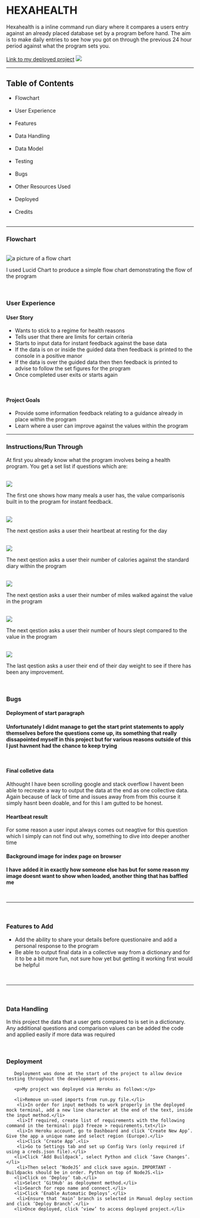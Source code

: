 # HEXAHEALTH
Hexahealth is a inline command run diary where it compares a users entry against an already placed database set by a program before hand. The aim is to make daily entries to see how you got on through the previous 24 hour period against what the program sets you.<br><br>
<a href="https://hexahealth.herokuapp.com/">Link to my deployed project</a>
<img src="#">
<br>
<hr>
<h2>Table of Contents</h2>
  <ul>
  <li>Flowchart</li>
  <br>
  <li>User Experience</li>
  <br>
  <li>Features</li>
  <br>
   <li>Data Handling</li>
  <br>
  <li>Data Model</li>
  <br>
  <li>Testing</li>
  <br>
  <li>Bugs</li>
  <br>
   <li>Other Resources Used</li>
  <br>
  <li>Deployed</li>
  <br>
  <li>Credits</li>
  <br>
  </ul>
  <hr>
  <h3>Flowchart</h3>
  <br>
  <img src="images/flow-chart.png" alt="a picture of a flow chart">
  <p>I used Lucid Chart to produce a simple flow chart demonstrating the flow of the program</p>
  <br>
  
  <h3>User Experience</h3>
  <h4> User Story</h4>
    <ul>
      <li>Wants to stick to a regime for health reasons</li>
      <li>Tells user that there are limits for certain criteria</li>
      <li>Starts to input data for instant feedback against the base data</li>
      <li>If the data is on or inside the guided data then feedback is printed to the console in a positive manor</li>
      <li>If the data is over the guided data then then feedback is printed to advise to follow the set figures for the program</li>
      <li>Once completed user exits or starts again</li>
  </ul>
  <br>
  <h4>Project Goals</h4>
  <ul>
    <li>Provide some information feedback relating to a guidance already in place within the program</li>
    <li>Learn where a user can improve against the values within the program</li>
  </ul>
 <hr>
  
  <h3>Instructions/Run Through</h3>
    <p>At first you already know what the program involves being a health program. You get a set list if questions which are:</p><br>
  <img src="images/number-meals.png"><br>
  <p>The first one shows how many meals a user has, the value comparisonis built in to the program for instant feedback.</p>
  <br>
  <img src="images/heartbeat.png"><br>
  <p>The next qestion asks a user their heartbeat at resting for the day</p>
  <br>
  <img src="images/number-calories.png"><br>
  <p>The next qestion asks a user their number of calories against the standard diary within the program</p>
  <br>
  <img src="images/number-miles.png"><br>
  <p>The next qestion asks a user their number of miles walked against the value in the program</p>
  <br>
  <img src="images/hours-slept.png"><br>
  <p>The next qestion asks a user their number of hours slept compared to the value in the program</p>
  <br>
  <img src="images/daily-weight.png"><br>
  <p>The last qestion asks a user their end of their day weight to see if there has been any improvement.</p>
  <br>
  
  <h3>Bugs</h3>
  <h4>Deployment of start paragraph<h4>
  <p>Unfortunately I didnt manage to get the start print statements to apply themselves before the questions come up, its something that really dissapointed myself in this project but for various reasons outside of this I just havnent had the chance to keep trying</p>
  <br>
  <h4>Final colletive data</h4>
  <p>Althought I have been scrolling google and stack overflow I havent been able to recreate a way to output the data at the end as one collective data. Again because of lack of time and issues away from from this course it simply hasnt been doable, and for this I am gutted to be honest.</p> 
  <h4>Heartbeat result</h4>
  <p>For some reason a user input always comes out neagtive for this question which I simply can not find out why, something to dive into deeper another time</p>
     <h4>Background image for index page on browser<h4>
      <p>I have added it in exactly how someone else has but for some reason my image doesnt want to show when loaded, another thing that has baffled me</p>
       <br>
       <hr>
  
  <br>
       <h3>Features to Add</h3>
       <ul>
       <li>Add the ability to share your details before questionaire and add a personal response to the program</li>
       <li>Be able to output final data in a collective way from a dictionary and for it to be a bit more fun, not sure how yet but getting it working first would be helpful</li>
       </ul>
      <br>
  <hr>
         <br>
       <h3>Data Handling</h3>
        <p> In this project the data that a user gets compared to is set in a dictionary. Any additional questions and comparison values can be added the code and applied easily if more data was required</p>
       <br>
       <h3>Deployment</h3>
       
       Deployment was done at the start of the project to allow device testing throughout the development process.

       <p>My project was deployed via Heroku as follows:</p>

       <li>Remove un-used imports from run.py file.</li>
        <li>In order for input methods to work properly in the deployed mock terminal, add a new line character at the end of the text, inside the input method.</li>
        <li>If required, create list of requirements with the following command in the terminal: pip3 freeze > requirements.txt</li>
        <li>In Heroku account, go to Dashboard and click ‘Create New App’. Give the app a unique name and select region (Europe).</li>
        <li>Click ‘Create App’.<li>
        <li>Go to Settings tab and set up Config Vars (only required if using a creds.json file).</li>
       <li>Click ‘Add Buildpack’, select Python and click ‘Save Changes’.</li>
        <li>Then select ‘NodeJS’ and click save again. IMPORTANT - Buildpacks should be in order. Python on top of NodeJS.<li>
       <li>Click on ‘Deploy’ tab.</li>
       <li>Select ‘GitHub' as deployment method.</li>
       <li>Search for repo name and connect.</li>
       <li>Click ‘Enable Automatic Deploys’.</li>
        <li>Ensure that ‘main’ branch is selected in Manual deploy section and click ‘Deploy Branch’.</li>
       <li>Once deployed, click ‘view’ to access deployed project.</li>
        

